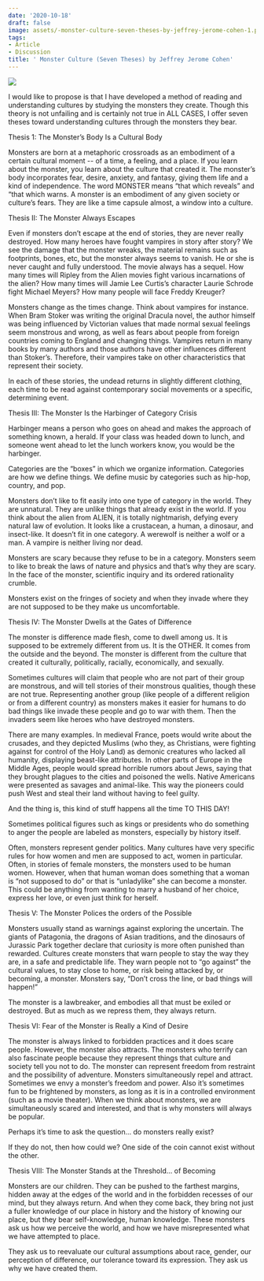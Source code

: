 ```yaml
---
date: '2020-10-18'
draft: false
image: assets/-monster-culture-seven-theses-by-jeffrey-jerome-cohen-1.png
tags:
- Article
- Discussion
title: ' Monster Culture (Seven Theses) by Jeffrey Jerome Cohen'
---
```

[![](https://lh3.googleusercontent.com/-yfVoXtycDvo/X46PIdde2GI/AAAAAAAAEs0/OJcqBh3F_OIWxUVKDcKgZq-Cm75Ap9KIgCLcBGAsYHQ/w377-h267/image.png)](https://lh3.googleusercontent.com/-yfVoXtycDvo/X46PIdde2GI/AAAAAAAAEs0/OJcqBh3F_OIWxUVKDcKgZq-Cm75Ap9KIgCLcBGAsYHQ/image.png)

  
  

  

I would like to propose is that I have developed a method of reading and understanding cultures by studying the monsters they create. Though this theory is not unfailing and is certainly not true in ALL CASES, I offer seven theses toward understanding cultures through the monsters they bear.

  

Thesis 1: The Monster’s Body Is a Cultural Body

  

Monsters are born at a metaphoric crossroads as an embodiment of a certain cultural moment -- of a time, a feeling, and a place. If you learn about the monster, you learn about the culture that created it. The monster’s body incorporates fear, desire, anxiety, and fantasy, giving them life and a kind of independence. The word MONSTER means “that which reveals” and “that which warns. A monster is an embodiment of any given society or culture’s fears. They are like a time capsule almost, a window into a culture.

  

Thesis II: The Monster Always Escapes

  

Even if monsters don’t escape at the end of stories, they are never really destroyed. How many heroes have fought vampires in story after story? We see the damage that the monster wreaks, the material remains such as footprints, bones, etc, but the monster always seems to vanish. He or she is never caught and fully understood. The movie always has a sequel. How many times will Ripley from the Alien movies fight various incarnations of the alien? How many times will Jamie Lee Curtis’s character Laurie Schrode fight Michael Meyers? How many people will face Freddy Kreuger?

  

Monsters change as the times change. Think about vampires for instance. When Bram Stoker was writing the original Dracula novel, the author himself was being influenced by Victorian values that made normal sexual feelings seem monstrous and wrong, as well as fears about people from foreign countries coming to England and changing things. Vampires return in many books by many authors and those authors have other influences different than Stoker’s. Therefore, their vampires take on other characteristics that represent their society. 

  

In each of these stories, the undead returns in slightly different clothing, each time to be read against contemporary social movements or a specific, determining event. 

  

Thesis III: The Monster Is the Harbinger of Category Crisis

  

Harbinger means a person who goes on ahead and makes the approach of something known, a herald. If your class was headed down to lunch, and someone went ahead to let the lunch workers know, you would be the harbinger. 

  

Categories are the “boxes” in which we organize information. Categories are how we define things. We define music by categories such as hip-hop, country, and pop. 

  

Monsters don’t like to fit easily into one type of category in the world. They are unnatural. They are unlike things that already exist in the world. If you think about the alien from ALIEN, it is totally nightmarish, defying every natural law of evolution. It looks like a crustacean, a human, a dinosaur, and insect-like. It doesn’t fit in one category. A werewolf is neither a wolf or a man. A vampire is neither living nor dead. 

  

Monsters are scary because they refuse to be in a category. Monsters seem to like to break the laws of nature and physics and that’s why they are scary. In the face of the monster, scientific inquiry and its ordered rationality crumble.

  

Monsters exist on the fringes of society and when they invade where they are not supposed to be they make us uncomfortable.

  

Thesis IV: The Monster Dwells at the Gates of Difference

  

The monster is difference made flesh, come to dwell among us. It is supposed to be extremely different from us. It is the OTHER. It comes from the outside and the beyond. The monster is different from the culture that created it culturally, politically, racially, economically, and sexually. 

  

Sometimes cultures will claim that people who are not part of their group are monstrous, and will tell stories of their monstrous qualities, though these are not true. Representing another group (like people of a different religion or from a different country) as monsters makes it easier for humans to do bad things like invade these people and go to war with them. Then the invaders seem like heroes who have destroyed monsters.

  

There are many examples. In medieval France, poets would write about the crusades, and they depicted Muslims (who they, as Christians, were fighting against for control of the Holy Land) as demonic creatures who lacked all humanity, displaying beast-like attributes. In other parts of Europe in the Middle Ages, people would spread horrible rumors about Jews, saying that they brought plagues to the cities and poisoned the wells. Native Americans were presented as savages and animal-like. This way the pioneers could push West and steal their land without having to feel guilty. 

  

And the thing is, this kind of stuff happens all the time TO THIS DAY!

  

Sometimes political figures such as kings or presidents who do something to anger the people are labeled as monsters, especially by history itself. 

  

Often, monsters represent gender politics. Many cultures have very specific rules for how women and men are supposed to act, women in particular. Often, in stories of female monsters, the monsters used to be human women. However, when that human woman does something that a woman is “not supposed to do” or that is “unladylike” she can become a monster. This could be anything from wanting to marry a husband of her choice, express her love, or even just think for herself. 

  

Thesis V: The Monster Polices the orders of the Possible

  

Monsters usually stand as warnings against exploring the uncertain. The giants of Patagonia, the dragons of Asian traditions, and the dinosaurs of Jurassic Park together declare that curiosity is more often punished than rewarded. Cultures create monsters that warn people to stay the way they are, in a safe and predictable life. They warn people not to “go against” the cultural values, to stay close to home, or risk being attacked by, or becoming, a monster. Monsters say, “Don’t cross the line, or bad things will happen!” 

  

The monster is a lawbreaker, and embodies all that must be exiled or destroyed. But as much as we repress them, they always return. 

  

Thesis VI: Fear of the Monster is Really a Kind of Desire

  

The monster is always linked to forbidden practices and it does scare people. However, the monster also attracts. The monsters who terrify can also fascinate people because they represent things that culture and society tell you not to do. The monster can represent freedom from restraint and the possibility of adventure. Monsters simultaneously repel and attract. Sometimes we envy a monster’s freedom and power. Also it’s sometimes fun to be frightened by monsters, as long as it is in a controlled environment (such as a movie theater). When we think about monsters, we are simultaneously scared and interested, and that is why monsters will always be popular.

  

Perhaps it’s time to ask the question... do monsters really exist?

  

If they do not, then how could we? One side of the coin cannot exist without the other. 

  

Thesis VIII: The Monster Stands at the Threshold... of Becoming

  

Monsters are our children. They can be pushed to the farthest margins, hidden away at the edges of the world and in the forbidden recesses of our mind, but they always return. And when they come back, they bring not just a fuller knowledge of our place in history and the history of knowing our place, but they bear self-knowledge, human knowledge. These monsters ask us how we perceive the world, and how we have misrepresented what we have attempted to place. 

  

They ask us to reevaluate our cultural assumptions about race, gender, our perception of difference, our tolerance toward its expression. They ask us why we have created them.